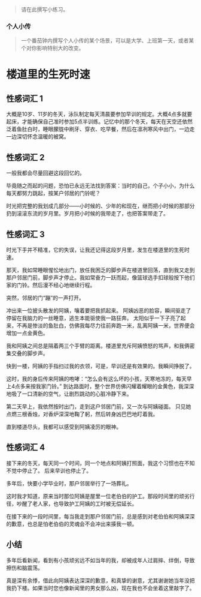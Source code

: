
> 请在此撰写小练习。
### 个人小传
> 一个番茄钟内撰写个人小传的某个场景，可以是大学、上班第一天，或者某个对你影响特别大的改变。

# 楼道里的生死时速

## 性感词汇 1
大概是10岁、11岁的冬天，泳队制定每天清晨要参加早训的规定。大概4点多就要起床，才能确保自己准时参加5点半训练。记忆中的那个冬天，每天在天空还依然泛着鱼肚白时，睡眼朦胧中刷牙、穿衣、吃早餐，然后在凛冽寒风中出门，一边走一边深切怀念温暖的被窝。

## 性感词汇 2
一般我都会尽量回避这段回忆的。

毕竟随之而起的问题，恐怕已永远无法找到答案：当时的自己，个子小小，为什么每天都努力跳起，按某户邻居的门铃呢？

时光把完整的我划成几部分——小时候的、少年的和现在，继而把小时候的那部分扔到滚滚东流的岁月里。岁月把小时候的我带走了，也把答案带走了。

## 性感词汇 3
时光下手并不精准，它的失误，让我还记得这段岁月里，发生在楼道里的生死时速。

那天，我如常睡眼惺忪地出门，放任我困乏的脚步声在楼道里回荡，直到我又走到那户邻居门前，脚步声才停止。我如常奋力一跃而起，像篮球选手扣球般按下他们家的门铃。然后漫不经心地继续行程。

突然，邻居的门“蹦”的一声打开。

冲出来一位披头散发的阿姨，嚷着要把我抓起来。
阿姨凶恶的脸容，瞬间驱走了停留在我脑力的一丝睡意，逃生本能驱使我一路狂奔。
太阳似乎一下子亮了起来，不再是惨淡的鱼肚白，仿佛我每尽力往前奔跑一米，乱离阿姨一米，世界便会增加一点金黄色。

我和阿姨之间总是隔着两三个手臂的距离。楼道里充斥阿姨愤怒的骂声，和我俩密集交叠的脚步声。

快到一楼，阿姨的手指扫过我的衣领，可是，早训还是有效果的。我瞬间挣脱了。

这时，我的身后传来阿姨的咆哮：“怎么会有这么坏的小孩，天寒地冻的，每天早上4点多来按我家门铃。”
到达路面时，整个世界仿佛闪耀着耀眼的金黄色，我深深地吸了一口清新的空气，让剧烈跳动的心脏冷静下来。

第二天早上，我依然按时出门，走到这户邻居门前，又一次与阿姨碰面。
只见她点燃三根香烛，对香炉深深地鞠了躬，然后转身凶巴巴地盯着我。

直到楼道尽头，我都可以感受到阿姨凌厉的眼神。

## 性感词汇 4
接下来的冬天，每天同一个时间，同一个地点和阿姨打照面，我这个习惯也在不知不觉中停止了。
后来早训也停止了。

多年后，快要小学毕业时，那户邻居举行了一场葬礼。

这时我才知道，原来当时那位阿姨是屋里一位老伯伯的护工。那段时间里的顽劣行径，吵醒了老人家，也导致护工阿姨的工时被无偿延长。

在接下来的一段时间里，每当我走到那户邻居门前，总是感到对老伯伯和阿姨深深的歉意，也总是怕老伯伯的灵魂会不会冲出来揍我一顿。

## 小结
多年后看新闻，看到有小孩顽劣远不如当年的我，却被成年人过肩摔、绊倒，导致擦伤和脑震荡。

真是深有余悸，借此向阿姨表达深深的歉意，和真挚的谢意，尤其谢谢她当年没把我扔下楼。如果当时您也像新闻里的男女那么凶，现在我也不会坐着这里敲字了。
